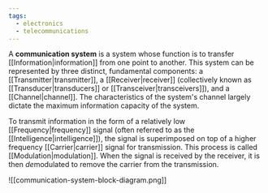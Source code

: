 ```yaml
---
tags:
  - electronics
  - telecommunications
---
```

A **communication system** is a system whose function is to transfer [[Information|information]] from one point to another. This system can be represented by three distinct, fundamental components: a [[Transmitter|transmitter]], a [[Receiver|receiver]] (collectively known as [[Transducer|transducers]] or [[Transceiver|transceivers]]), and a [[Channel|channel]]. The characteristics of the system's channel largely dictate the maximum information capacity of the system. 

To transmit information in the form of a relatively low [[Frequency|frequency]] signal (often referred to as the [[Intelligence|intelligence]]), the signal is superimposed on top of a higher frequency [[Carrier|carrier]] signal for transmission. This process is called [[Modulation|modulation]]. When the signal is received by the receiver, it is then *de*modulated to remove the carrier from the transmission.

![[communication-system-block-diagram.png]]
